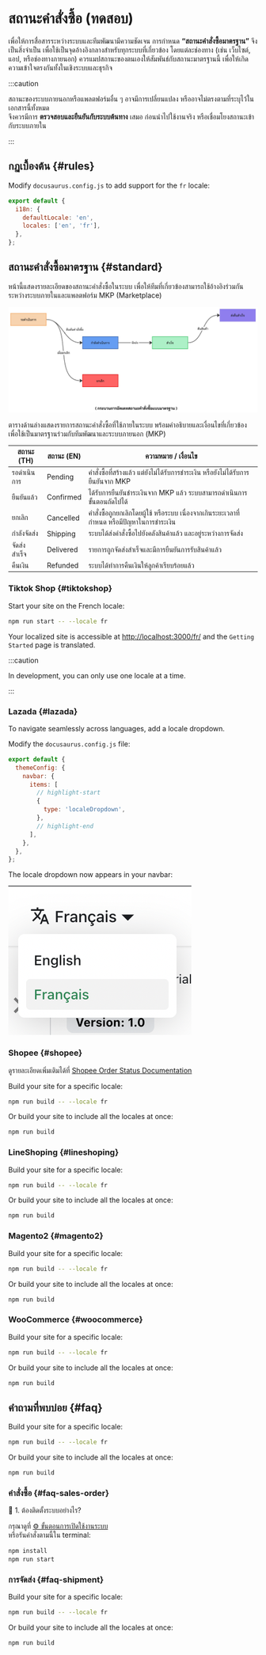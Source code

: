 # สถานะคำสั่งซื้อ (ทดสอบ)

เพื่อให้การสื่อสารระหว่างระบบและทีมพัฒนามีความชัดเจน การกำหนด **“สถานะคำสั่งซื้อมาตรฐาน”** จึงเป็นสิ่งจำเป็น เพื่อใช้เป็นจุดอ้างอิงกลางสำหรับทุกระบบที่เกี่ยวข้อง โดยแต่ละช่องทาง (เช่น เว็บไซต์, แอป, หรือช่องทางภายนอก) ควรแมปสถานะของตนเองให้สัมพันธ์กับสถานะมาตรฐานนี้ เพื่อให้เกิดความเข้าใจตรงกันทั้งในเชิงระบบและธุรกิจ

:::caution

สถานะของระบบภายนอกหรือแพลตฟอร์มอื่น ๆ อาจมีการเปลี่ยนแปลง หรืออาจไม่ตรงตามที่ระบุไว้ในเอกสารนี้ทั้งหมด  
จึงควรมีการ **ตรวจสอบและยืนยันกับระบบต้นทาง** เสมอ ก่อนนำไปใช้งานจริง หรือเชื่อมโยงสถานะเข้ากับระบบภายใน

:::

## กฏเบื้องต้น {#rules}

Modify `docusaurus.config.js` to add support for the `fr` locale:

```js title="docusaurus.config.js"
export default {
  i18n: {
    defaultLocale: 'en',
    locales: ['en', 'fr'],
  },
};
```

## สถานะคำสั่งซื้อมาตรฐาน {#standard}

หน้านี้แสดงรายละเอียดของสถานะคำสั่งซื้อในระบบ เพื่อให้ทีมที่เกี่ยวข้องสามารถใช้อ้างอิงร่วมกันระหว่างระบบภายในและแพลตฟอร์ม MKP (Marketplace)

![Order Status Process](./img/salesOrderStandard.jpg)

ตารางด้านล่างแสดงรายการสถานะคำสั่งซื้อที่ใช้ภายในระบบ พร้อมคำอธิบายและเงื่อนไขที่เกี่ยวข้อง เพื่อใช้เป็นมาตรฐานร่วมกับทีมพัฒนาและระบบภายนอก (MKP)

| สถานะ (TH) | สถานะ (EN) | ความหมาย / เงื่อนไข |
|------------|------------|------------------------|
| รอดำเนินการ | Pending | คำสั่งซื้อที่สร้างแล้ว แต่ยังไม่ได้รับการชำระเงิน หรือยังไม่ได้รับการยืนยันจาก MKP |
| ยืนยันแล้ว | Confirmed | ได้รับการยืนยันชำระเงินจาก MKP แล้ว ระบบสามารถดำเนินการขั้นตอนถัดไปได้ |
| ยกเลิก | Cancelled | คำสั่งซื้อถูกยกเลิกโดยผู้ใช้ หรือระบบ เนื่องจากเกินระยะเวลาที่กำหนด หรือมีปัญหาในการชำระเงิน |
| กำลังจัดส่ง | Shipping | ระบบได้ส่งคำสั่งซื้อไปยังคลังสินค้าแล้ว และอยู่ระหว่างการจัดส่ง |
| จัดส่งสำเร็จ | Delivered | รายการถูกจัดส่งสำเร็จและมีการยืนยันการรับสินค้าแล้ว |
| คืนเงิน | Refunded | ระบบได้ทำการคืนเงินให้ลูกค้าเรียบร้อยแล้ว |

### Tiktok Shop {#tiktokshop}

Start your site on the French locale:

```bash
npm run start -- --locale fr
```

Your localized site is accessible at [http://localhost:3000/fr/](http://localhost:3000/fr/) and the `Getting Started` page is translated.

:::caution

In development, you can only use one locale at a time.

:::

### Lazada {#lazada}

To navigate seamlessly across languages, add a locale dropdown.

Modify the `docusaurus.config.js` file:

```js title="docusaurus.config.js"
export default {
  themeConfig: {
    navbar: {
      items: [
        // highlight-start
        {
          type: 'localeDropdown',
        },
        // highlight-end
      ],
    },
  },
};
```

The locale dropdown now appears in your navbar:

![Locale Dropdown](./img/localeDropdown.png)

### Shopee {#shopee}

ดูรายละเอียดเพิ่มเติมได้ที่ [Shopee Order Status Documentation](https://your-docs-site.com/docs/module-process/order-process/shopee)

Build your site for a specific locale:

```bash
npm run build -- --locale fr
```

Or build your site to include all the locales at once:

```bash
npm run build
```

### LineShoping {#lineshoping}

Build your site for a specific locale:

```bash
npm run build -- --locale fr
```

Or build your site to include all the locales at once:

```bash
npm run build
```

### Magento2 {#magento2}

Build your site for a specific locale:

```bash
npm run build -- --locale fr
```

Or build your site to include all the locales at once:

```bash
npm run build
```

### WooCommerce {#woocommerce}

Build your site for a specific locale:

```bash
npm run build -- --locale fr
```

Or build your site to include all the locales at once:

```bash
npm run build
```

## คำถามที่พบบ่อย {#faq}

Build your site for a specific locale:

```bash
npm run build -- --locale fr
```

Or build your site to include all the locales at once:

```bash
npm run build
```

### คำสั่งซื้อ {#faq-sales-order}

🔹 1. ต้องติดตั้งระบบอย่างไร?

กรุณาดูที่ [⚙️ ขั้นตอนการเปิดใช้งานระบบ](./system-activation)  
หรือรันคำสั่งตามนี้ใน terminal:

```bash
npm install
npm run start
```

### การจัดส่ง {#faq-shipment}

Build your site for a specific locale:

```bash
npm run build -- --locale fr
```

Or build your site to include all the locales at once:

```bash
npm run build
```